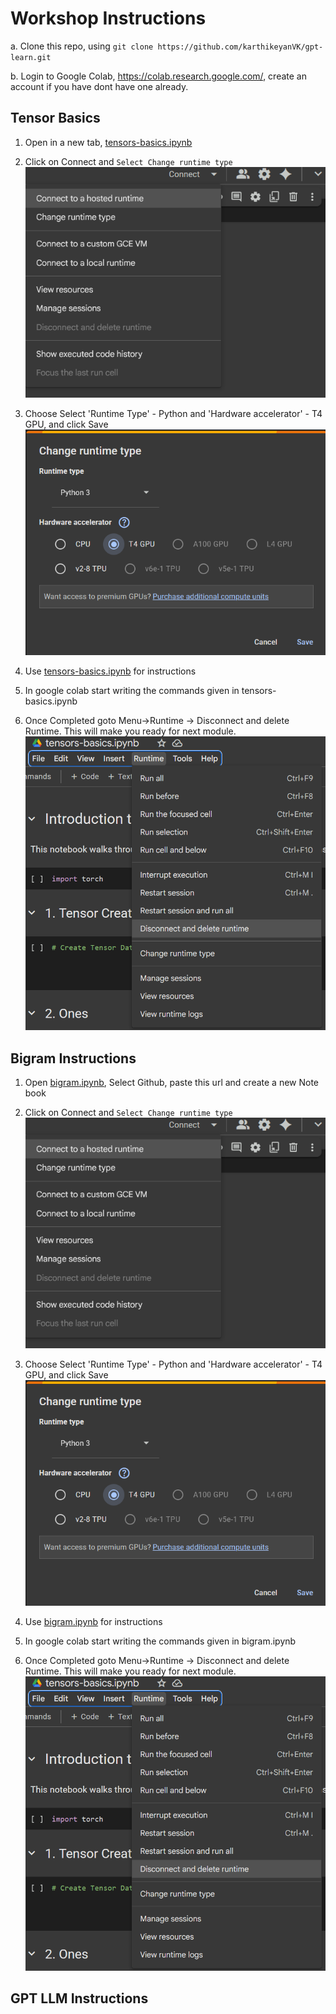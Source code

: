 # Workshop Instructions

a. Clone this repo, using `git clone https://github.com/karthikeyanVK/gpt-learn.git`

b. Login to Google Colab, https://colab.research.google.com/, create an account if you have dont have one already.

## Tensor Basics

1. Open in a new tab,
<a href="https://colab.research.google.com/drive/1E1EstGTTzuly9YY-RGM-fbm0-hNSlPa9?usp=sharing" target="_blank">tensors-basics.ipynb</a> 

2. Click on Connect and `Select Change runtime type`
![alt text](images//tensorbasics//connect.png)

3. Choose Select 'Runtime Type' - Python and 'Hardware accelerator' - T4 GPU, and click Save
![alt text](images//tensorbasics//selectruntime.png)

5. Use [tensors-basics.ipynb](tensors-basics.ipynb) for instructions

6. In google colab start writing the commands given in tensors-basics.ipynb

7. Once Completed goto Menu->Runtime -> Disconnect and delete Runtime. This will make you ready for next module. 
![alt text](images//tensorbasics//deleteruntime.png)

## Bigram Instructions

1. Open [bigram.ipynb](https://colab.research.google.com/github/karthikeyanVK/gpt-learn/blob/main/bigram.ipynb), Select Github, paste this url and create a new Note book

2. Click on Connect and `Select Change runtime type`
![alt text](images//tensorbasics//connect.png)

3. Choose Select 'Runtime Type' - Python and 'Hardware accelerator' - T4 GPU, and click Save ![alt text](images//tensorbasics//selectruntime.png)

5. Use [bigram.ipynb](bigram.ipynb) for instructions

6. In google colab start writing the commands given in bigram.ipynb

7. Once Completed goto Menu->Runtime -> Disconnect and delete Runtime. This will make you ready for next module. 
![alt text](images//tensorbasics//deleteruntime.png)

## GPT LLM Instructions

